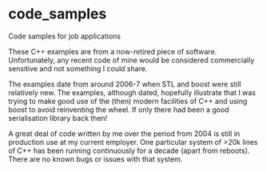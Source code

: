 # code_samples
Code samples for job applications

These C++ examples are from a now-retired piece of software. Unfortunately, any recent code of mine would be considered commercially sensitive and not something I could share.

The examples date from around 2006-7 when STL and boost were still relatively new. The examples, although dated, hopefully illustrate that I was trying to make good use of the (then) modern facilities of C++ and using boost to avoid reinventing the wheel. If only there had been a good serialisation library back then!

A great deal of code written by me over the period from 2004 is still in production use at my current employer. One particular system of >20k lines of C++ has been running continuously for a decade (apart from reboots). There are no known bugs or issues with that system.
